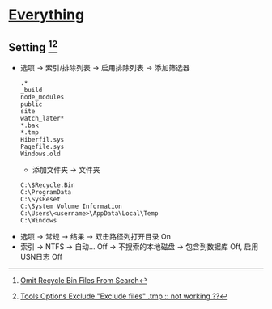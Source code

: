 # [Everything](https://www.voidtools.com/)

## Setting [^1][^2]

- 选项 → 索引/排除列表 → 启用排除列表 → 添加筛选器
  ```
  .*
  _build
  node_modules
  public
  site
  watch_later*
  *.bak
  *.tmp
  Hiberfil.sys
  Pagefile.sys
  Windows.old
  ```
  - 添加文件夹 → 文件夹
  ```
  C:\$Recycle.Bin
  C:\ProgramData
  C:\SysReset
  C:\System Volume Information
  C:\Users\<username>\AppData\Local\Temp
  C:\Windows
  ```
- 选项 → 常规 → 结果 → 双击路径列打开目录 On
- 索引 → NTFS → 自动... Off → 不搜索的本地磁盘 → 包含到数据库 Off, 启用USN日志 Off

[^1]: [Omit Recycle Bin Files From Search](https://www.voidtools.com/forum/viewtopic.php?t=6454)
[^2]: [Tools Options Exclude "Exclude files" .tmp :: not working ??](https://www.voidtools.com/forum/viewtopic.php?t=11617)
